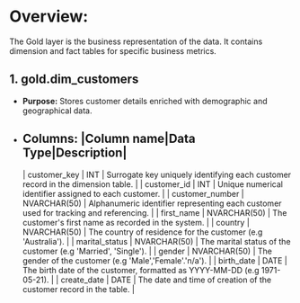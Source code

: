 # Overview:
The Gold layer is the business representation of the data. It contains dimension and fact tables for specific business metrics.

## 1. gold.dim_customers
- **Purpose:** Stores customer details enriched with demographic and geographical data.
- **Columns:**
  |Column name|Data Type|Description|
  ----------------------------------
  | customer_key | INT | Surrogate key uniquely identifying each customer record in the dimension table. |
  | customer_id | INT | Unique numerical identifier assigned to each customer. |
  | customer_number | NVARCHAR(50) | Alphanumeric identifier representing each customer used for tracking and referencing. |
  | first_name | NVARCHAR(50) | The customer's first name as recorded in the system. |
  | country | NVARCHAR(50) | The country of residence for the customer (e.g 'Australia'). |
  | marital_status | NVARCHAR(50) | The marital status of the customer (e.g 'Married', 'Single'). |
  | gender | NVARCHAR(50) | The gender of the customer (e.g 'Male','Female'.'n/a'). |
  | birth_date | DATE | The birth date of the customer, formatted as YYYY-MM-DD (e.g 1971-05-21). |
  | create_date | DATE | The date and time of creation of the customer record in the table. |
